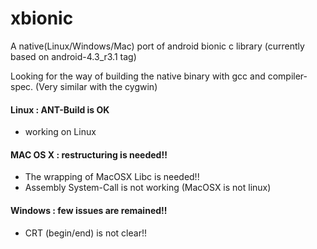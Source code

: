 xbionic
=======

A native(Linux/Windows/Mac) port of android bionic c library
(currently based on android-4.3_r3.1 tag)

Looking for the way of building the native binary with gcc and compiler-spec.
(Very similar with the cygwin)

#### Linux : ANT-Build is OK
* working on Linux

#### MAC OS X : restructuring is needed!!
* The wrapping of MacOSX Libc is needed!!
* Assembly System-Call is not working (MacOSX is not linux)

#### Windows : few issues are remained!!
* CRT (begin/end) is not clear!!
